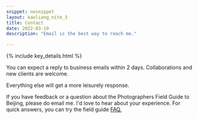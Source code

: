 ```yaml
---
snippet: nosnippet
layout: kaoliang_nite_3
title: Contact
date: 2022-03-10
description: "Email is the best way to reach me."

---
```



{% include key_details.html %}

You can expect a reply to business emails within 2 days. Collaborations and new clients are welcome.

Everything else will get a more leisurely response.

If you have feedback or a question about the Photographers Field Guide to Beijing, please do email me. I'd love to hear about your experience. For quick answers, you can try the field guide [FAQ.]

[FAQ.]: https://www.zachmccabe.com/beijing/faq
